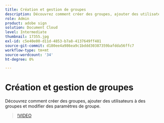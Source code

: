 ```yaml
---
title: Création et gestion de groupes
description: Découvrez comment créer des groupes, ajouter des utilisateurs à des groupes et modifier des paramètres de groupe
role: Admin
product: adobe sign
solution: Document Cloud
level: Intermediate
thumbnail: 17355.jpg
exl-id: c5e40e00-d11d-4853-b7a8-4137649ff481
source-git-commit: d180ee4a986ea9c1bddd30387359bafdda56ffc7
workflow-type: tm+mt
source-wordcount: '34'
ht-degree: 0%

---
```


# Création et gestion de groupes

Découvrez comment créer des groupes, ajouter des utilisateurs à des groupes et modifier des paramètres de groupe.

>[!VIDEO](https://video.tv.adobe.com/v/17355?hidetitle=true)
